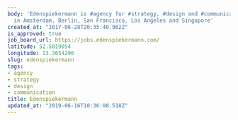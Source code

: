 ```yaml
---
body: 'Edenspiekermann is #agency for #strategy, #design and #communication with offices
  in Amsterdam, Berlin, San Francisco, Los Angeles and Singapore'
created_at: "2017-06-28T20:35:40.962Z"
is_approved: true
job_board_url: https://jobs.edenspiekermann.com/
latitude: 52.5019054
longitude: 13.3654296
slug: edenspiekermann
tags:
- agency
- strategy
- design
- communication
title: Edenspiekermann
updated_at: "2019-06-16T10:36:08.518Z"
---
```

